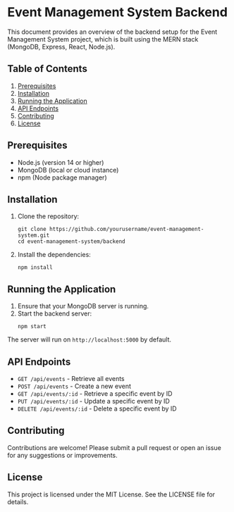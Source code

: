 # Event Management System Backend

This document provides an overview of the backend setup for the Event Management System project, which is built using the MERN stack (MongoDB, Express, React, Node.js). 

## Table of Contents

1. [Prerequisites](#prerequisites)
2. [Installation](#installation)
3. [Running the Application](#running-the-application)
4. [API Endpoints](#api-endpoints)
5. [Contributing](#contributing)
6. [License](#license)

## Prerequisites

- Node.js (version 14 or higher)
- MongoDB (local or cloud instance)
- npm (Node package manager)

## Installation

1. Clone the repository:
   ```
   git clone https://github.com/yourusername/event-management-system.git
   cd event-management-system/backend
   ```

2. Install the dependencies:
   ```
   npm install
   ```

## Running the Application

1. Ensure that your MongoDB server is running.
2. Start the backend server:
   ```
   npm start
   ```

The server will run on `http://localhost:5000` by default.

## API Endpoints

- `GET /api/events` - Retrieve all events
- `POST /api/events` - Create a new event
- `GET /api/events/:id` - Retrieve a specific event by ID
- `PUT /api/events/:id` - Update a specific event by ID
- `DELETE /api/events/:id` - Delete a specific event by ID

## Contributing

Contributions are welcome! Please submit a pull request or open an issue for any suggestions or improvements.

## License

This project is licensed under the MIT License. See the LICENSE file for details.